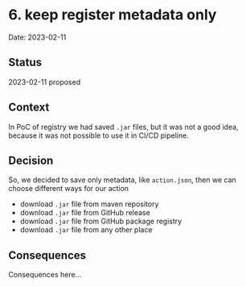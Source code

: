 # 6. keep register metadata only

Date: 2023-02-11

## Status

2023-02-11 proposed

## Context

In PoC of registry we had saved `.jar` files, but it was not a good idea, because it was not possible to use it in CI/CD pipeline.

## Decision

So, we decided to save only metadata, like `action.json`, then we can choose different ways for our action

- download `.jar` file from maven repository
- download `.jar` file from GitHub release
- download `.jar` file from GitHub package registry
- download `.jar` file from any other place

## Consequences

Consequences here...
